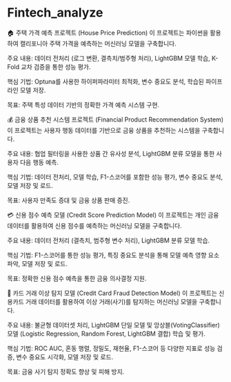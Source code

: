 # Fintech_analyze

🏠 주택 가격 예측 프로젝트 (House Price Prediction)
이 프로젝트는 파이썬을 활용하여 캘리포니아 주택 가격을 예측하는 머신러닝 모델을 구축합니다.

주요 내용: 데이터 전처리 (로그 변환, 결측치/범주형 처리), LightGBM 모델 학습, K-Fold 교차 검증을 통한 성능 평가.

핵심 기법: Optuna를 사용한 하이퍼파라미터 최적화, 변수 중요도 분석, 학습된 파이프라인 모델 저장.

목표: 주택 특성 데이터 기반의 정확한 가격 예측 시스템 구현.

💰 금융 상품 추천 시스템 프로젝트 (Financial Product Recommendation System)
이 프로젝트는 사용자 행동 데이터를 기반으로 금융 상품을 추천하는 시스템을 구축합니다.

주요 내용: 협업 필터링을 사용한 상품 간 유사성 분석, LightGBM 분류 모델을 통한 사용자 다음 행동 예측.

핵심 기법: 데이터 전처리, 모델 학습, F1-스코어를 포함한 성능 평가, 변수 중요도 분석, 모델 저장 및 로드.

목표: 사용자 만족도 증대 및 금융 상품 판매 증진.

💳 신용 점수 예측 모델 (Credit Score Prediction Model)
이 프로젝트는 개인 금융 데이터를 활용하여 신용 점수를 예측하는 머신러닝 모델을 구축합니다.

주요 내용: 데이터 전처리 (결측치, 범주형 변수 처리), LightGBM 분류 모델 학습.

핵심 기법: F1-스코어를 통한 성능 평가, 특징 중요도 분석을 통해 모델 예측 영향 요소 파악, 모델 저장 및 로드.

목표: 정확한 신용 점수 예측을 통한 금융 의사결정 지원.

🚨 카드 거래 이상 탐지 모델 (Credit Card Fraud Detection Model)
이 프로젝트는 신용카드 거래 데이터를 활용하여 이상 거래(사기)를 탐지하는 머신러닝 모델을 구축합니다.

주요 내용: 불균형 데이터셋 처리, LightGBM 단일 모델 및 앙상블(VotingClassifier) 모델 (Logistic Regression, Random Forest, LightGBM 결합) 학습 및 평가.

핵심 기법: ROC AUC, 혼동 행렬, 정밀도, 재현율, F1-스코어 등 다양한 지표로 성능 검증, 변수 중요도 시각화, 모델 저장 및 로드.

목표: 금융 사기 탐지 정확도 향상 및 피해 방지.
